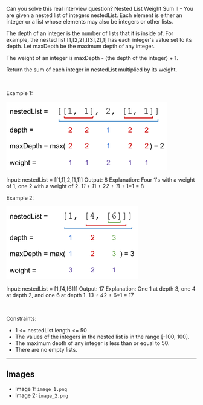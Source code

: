 Can you solve this real interview question? Nested List Weight Sum II - You are given a nested list of integers nestedList. Each element is either an integer or a list whose elements may also be integers or other lists.

The depth of an integer is the number of lists that it is inside of. For example, the nested list [1,[2,2],[[3],2],1] has each integer's value set to its depth. Let maxDepth be the maximum depth of any integer.

The weight of an integer is maxDepth - (the depth of the integer) + 1.

Return the sum of each integer in nestedList multiplied by its weight.

 

Example 1:

![Example 1](./image_1.png)


Input: nestedList = [[1,1],2,[1,1]]
Output: 8
Explanation: Four 1's with a weight of 1, one 2 with a weight of 2.
1*1 + 1*1 + 2*2 + 1*1 + 1*1 = 8


Example 2:

![Example 2](./image_2.png)


Input: nestedList = [1,[4,[6]]]
Output: 17
Explanation: One 1 at depth 3, one 4 at depth 2, and one 6 at depth 1.
1*3 + 4*2 + 6*1 = 17


 

Constraints:

 * 1 <= nestedList.length <= 50
 * The values of the integers in the nested list is in the range [-100, 100].
 * The maximum depth of any integer is less than or equal to 50.
 * There are no empty lists.

---

## Images

- Image 1: `image_1.png`
- Image 2: `image_2.png`
